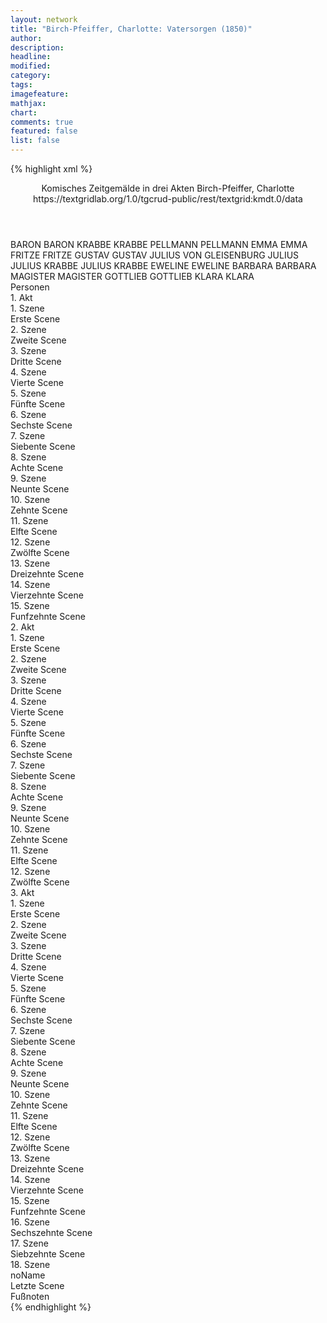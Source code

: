 ```yaml
---
layout: network
title: "Birch-Pfeiffer, Charlotte: Vatersorgen (1850)"
author:
description:
headline:
modified:
category:
tags:
imagefeature:
mathjax:
chart:
comments: true
featured: false
list: false
---
```

{% highlight xml %}
<?xml-model href="https://raw.githubusercontent.com/DLiNa/project/master/rules/lina.rnc"?><?xml-model href="https://raw.githubusercontent.com/DLiNa/project/master/rules/lina.sch"?>
<play xmlns="http://lina.digital">
  <header>
    <title>Vatersorgen</title>
  	<subtitle>Komisches Zeitgemälde in drei Akten</subtitle>
    <author>Birch-Pfeiffer, Charlotte</author>
    <date when="1849" type="written"/>
    <date when="1849" type="print"/>
  	<date when="1850" type="premiere"/>
  	<source>https://textgridlab.org/1.0/tgcrud-public/rest/textgrid:kmdt.0/data</source>
  </header>
  <personae>
    <character>
      <name>BARON</name>
      <alias xml:id="baron">
        <name>BARON</name>
      </alias>
    </character>
    <character>
      <name>KRABBE</name>
      <alias xml:id="krabbe">
        <name>KRABBE</name>
      </alias>
    </character>
    <character>
      <name>PELLMANN</name>
      <alias xml:id="pellmann">
        <name>PELLMANN</name>
      </alias>
    </character>
    <character>
      <name>EMMA</name>
      <alias xml:id="emma">
        <name>EMMA</name>
      </alias>
    </character>
    <character>
      <name>FRITZE</name>
      <alias xml:id="fritze">
        <name>FRITZE</name>
      </alias>
    </character>
    <character>
      <name>GUSTAV</name>
      <alias xml:id="gustav">
        <name>GUSTAV</name>
      </alias>
    </character>
    <character>
      <name>JULIUS VON GLEISENBURG</name>
      <alias xml:id="julius">
        <name>JULIUS</name>
      </alias>
    </character>
    <character>
      <name>JULIUS KRABBE</name>
      <alias xml:id="julius_krabbe">
        <name>JULIUS KRABBE</name>
      </alias>
    </character>
    <character>
      <name>EWELINE</name>
      <alias xml:id="eweline">
        <name>EWELINE</name>
      </alias>
    </character>
    <character>
      <name>BARBARA</name>
      <alias xml:id="barbara">
        <name>BARBARA</name>
      </alias>
    </character>
    <character>
      <name>MAGISTER</name>
      <alias xml:id="magister">
        <name>MAGISTER</name>
      </alias>
    </character>
    <character>
      <name>GOTTLIEB</name>
      <alias xml:id="gottlieb">
        <name>GOTTLIEB</name>
      </alias>
    </character>
    <character>
      <name>KLARA</name>
      <alias xml:id="klara">
        <name>KLARA</name>
      </alias>
    </character>
  </personae>
  <text>
    <div>
      <head>Personen</head>
    </div>
    <div>
      <head>1. Akt</head>
      <div>
        <head>1. Szene</head>
        <div>
          <head>Erste Scene</head>
          <sp who="#baron">
            <amount n="3" unit="speech_acts"/>
            <amount n="83" unit="words"/>
            <amount n="1" unit="lines"/>
            <amount n="519" unit="chars"/>
          </sp>
          <sp who="#krabbe">
            <amount n="4" unit="speech_acts"/>
            <amount n="108" unit="words"/>
            <amount n="2" unit="lines"/>
            <amount n="609" unit="chars"/>
          </sp>
          <sp who="#pellmann">
            <amount n="5" unit="speech_acts"/>
            <amount n="116" unit="words"/>
            <amount n="1" unit="lines"/>
            <amount n="639" unit="chars"/>
          </sp>
        </div>
      </div>
      <div>
        <head>2. Szene</head>
        <div>
          <head>Zweite Scene</head>
          <sp who="#krabbe">
            <amount n="13" unit="speech_acts"/>
            <amount n="370" unit="words"/>
            <amount n="7" unit="lines"/>
            <amount n="2041" unit="chars"/>
          </sp>
          <sp who="#baron">
            <amount n="12" unit="speech_acts"/>
            <amount n="269" unit="words"/>
            <amount n="7" unit="lines"/>
            <amount n="1520" unit="chars"/>
          </sp>
        </div>
      </div>
      <div>
        <head>3. Szene</head>
        <div>
          <head>Dritte Scene</head>
          <sp who="#pellmann">
            <amount n="2" unit="speech_acts"/>
            <amount n="28" unit="words"/>
            <amount n="2" unit="lines"/>
            <amount n="133" unit="chars"/>
          </sp>
          <sp who="#baron">
            <amount n="2" unit="speech_acts"/>
            <amount n="18" unit="words"/>
            <amount n="2" unit="lines"/>
            <amount n="90" unit="chars"/>
          </sp>
          <sp who="#krabbe">
            <amount n="1" unit="speech_acts"/>
            <amount n="46" unit="words"/>
            <amount n="242" unit="chars"/>
          </sp>
        </div>
      </div>
      <div>
        <head>4. Szene</head>
        <div>
          <head>Vierte Scene</head>
          <sp who="#emma">
            <amount n="5" unit="speech_acts"/>
            <amount n="176" unit="words"/>
            <amount n="3" unit="lines"/>
            <amount n="927" unit="chars"/>
          </sp>
          <sp who="#fritze">
            <amount n="4" unit="speech_acts"/>
            <amount n="113" unit="words"/>
            <amount n="1" unit="lines"/>
            <amount n="646" unit="chars"/>
          </sp>
        </div>
      </div>
      <div>
        <head>5. Szene</head>
        <div>
          <head>Fünfte Scene</head>
          <sp who="#gustav">
            <amount n="17" unit="speech_acts"/>
            <amount n="392" unit="words"/>
            <amount n="10" unit="lines"/>
            <amount n="2094" unit="chars"/>
          </sp>
          <sp who="#emma">
            <amount n="17" unit="speech_acts"/>
            <amount n="234" unit="words"/>
            <amount n="14" unit="lines"/>
            <amount n="1187" unit="chars"/>
          </sp>
        </div>
      </div>
      <div>
        <head>6. Szene</head>
        <div>
          <head>Sechste Scene</head>
          <sp who="#julius">
            <amount n="6" unit="speech_acts"/>
            <amount n="91" unit="words"/>
            <amount n="3" unit="lines"/>
            <amount n="468" unit="chars"/>
          </sp>
          <sp who="#emma">
            <amount n="1" unit="speech_acts"/>
            <amount n="6" unit="words"/>
            <amount n="1" unit="lines"/>
            <amount n="37" unit="chars"/>
          </sp>
          <sp who="#gustav">
            <amount n="5" unit="speech_acts"/>
            <amount n="137" unit="words"/>
            <amount n="2" unit="lines"/>
            <amount n="830" unit="chars"/>
          </sp>
        </div>
      </div>
      <div>
        <head>7. Szene</head>
        <div>
          <head>Siebente Scene</head>
          <sp who="#julius">
            <amount n="12" unit="speech_acts"/>
            <amount n="271" unit="words"/>
            <amount n="7" unit="lines"/>
            <amount n="1442" unit="chars"/>
          </sp>
          <sp who="#emma">
            <amount n="12" unit="speech_acts"/>
            <amount n="580" unit="words"/>
            <amount n="3" unit="lines"/>
            <amount n="3150" unit="chars"/>
          </sp>
        </div>
      </div>
      <div>
        <head>8. Szene</head>
        <div>
          <head>Achte Scene</head>
          <sp who="#fritze">
            <amount n="1" unit="speech_acts"/>
            <amount n="25" unit="words"/>
            <amount n="134" unit="chars"/>
          </sp>
          <sp who="#emma">
            <amount n="2" unit="speech_acts"/>
            <amount n="81" unit="words"/>
            <amount n="1" unit="lines"/>
            <amount n="411" unit="chars"/>
          </sp>
          <sp who="#julius">
            <amount n="1" unit="speech_acts"/>
            <amount n="19" unit="words"/>
            <amount n="108" unit="chars"/>
          </sp>
        </div>
      </div>
      <div>
        <head>9. Szene</head>
        <div>
          <head>Neunte Scene</head>
          <sp who="#julius">
            <amount n="8" unit="speech_acts"/>
            <amount n="219" unit="words"/>
            <amount n="4" unit="lines"/>
            <amount n="1217" unit="chars"/>
          </sp>
          <sp who="#fritze">
            <amount n="8" unit="speech_acts"/>
            <amount n="164" unit="words"/>
            <amount n="4" unit="lines"/>
            <amount n="961" unit="chars"/>
          </sp>
        </div>
      </div>
      <div>
        <head>10. Szene</head>
        <div>
          <head>Zehnte Scene</head>
          <sp who="#julius">
            <amount n="7" unit="speech_acts"/>
            <amount n="100" unit="words"/>
            <amount n="5" unit="lines"/>
            <amount n="526" unit="chars"/>
          </sp>
          <sp who="#julius_krabbe">
            <amount n="6" unit="speech_acts"/>
            <amount n="52" unit="words"/>
            <amount n="5" unit="lines"/>
            <amount n="290" unit="chars"/>
          </sp>
        </div>
      </div>
      <div>
        <head>11. Szene</head>
        <div>
          <head>Elfte Scene</head>
          <sp who="#fritze">
            <amount n="4" unit="speech_acts"/>
            <amount n="94" unit="words"/>
            <amount n="1" unit="lines"/>
            <amount n="503" unit="chars"/>
          </sp>
          <sp who="#julius_krabbe">
            <amount n="1" unit="speech_acts"/>
            <amount n="2" unit="words"/>
            <amount n="1" unit="lines"/>
            <amount n="12" unit="chars"/>
          </sp>
          <sp who="#julius">
            <amount n="2" unit="speech_acts"/>
            <amount n="8" unit="words"/>
            <amount n="2" unit="lines"/>
            <amount n="56" unit="chars"/>
          </sp>
        </div>
      </div>
      <div>
        <head>12. Szene</head>
        <div>
          <head>Zwölfte Scene</head>
          <sp who="#julius_krabbe">
            <amount n="9" unit="speech_acts"/>
            <amount n="460" unit="words"/>
            <amount n="6" unit="lines"/>
            <amount n="2547" unit="chars"/>
          </sp>
          <sp who="#julius">
            <amount n="9" unit="speech_acts"/>
            <amount n="222" unit="words"/>
            <amount n="3" unit="lines"/>
            <amount n="1288" unit="chars"/>
          </sp>
        </div>
      </div>
      <div>
        <head>13. Szene</head>
        <div>
          <head>Dreizehnte Scene</head>
          <sp who="#eweline">
            <amount n="12" unit="speech_acts"/>
            <amount n="287" unit="words"/>
            <amount n="7" unit="lines"/>
            <amount n="1622" unit="chars"/>
          </sp>
          <sp who="#emma">
            <amount n="7" unit="speech_acts"/>
            <amount n="121" unit="words"/>
            <amount n="4" unit="lines"/>
            <amount n="621" unit="chars"/>
          </sp>
          <sp who="#julius_krabbe">
            <amount n="17" unit="speech_acts"/>
            <amount n="247" unit="words"/>
            <amount n="15" unit="lines"/>
            <amount n="1351" unit="chars"/>
          </sp>
          <sp who="#julius">
            <amount n="9" unit="speech_acts"/>
            <amount n="174" unit="words"/>
            <amount n="5" unit="lines"/>
            <amount n="1016" unit="chars"/>
          </sp>
        </div>
      </div>
      <div>
        <head>14. Szene</head>
        <div>
          <head>Vierzehnte Scene</head>
          <sp who="#barbara">
            <amount n="4" unit="speech_acts"/>
            <amount n="386" unit="words"/>
            <amount n="2238" unit="chars"/>
          </sp>
          <sp who="#julius">
            <amount n="4" unit="speech_acts"/>
            <amount n="89" unit="words"/>
            <amount n="1" unit="lines"/>
            <amount n="499" unit="chars"/>
          </sp>
        </div>
      </div>
      <div>
        <head>15. Szene</head>
        <div>
          <head>Funfzehnte Scene</head>
          <sp who="#emma">
            <amount n="3" unit="speech_acts"/>
            <amount n="11" unit="words"/>
            <amount n="1" unit="lines"/>
            <amount n="56" unit="chars"/>
          </sp>
          <sp who="#barbara">
            <amount n="5" unit="speech_acts"/>
            <amount n="298" unit="words"/>
            <amount n="1" unit="lines"/>
            <amount n="1608" unit="chars"/>
          </sp>
          <sp who="#julius">
            <amount n="2" unit="speech_acts"/>
            <amount n="56" unit="words"/>
            <amount n="292" unit="chars"/>
          </sp>
        </div>
      </div>
    </div>
    <div>
      <head>2. Akt</head>
      <div>
        <head>1. Szene</head>
        <div>
          <head>Erste Scene</head>
          <sp who="#baron">
            <amount n="6" unit="speech_acts"/>
            <amount n="212" unit="words"/>
            <amount n="2" unit="lines"/>
            <amount n="1150" unit="chars"/>
          </sp>
          <sp who="#magister">
            <amount n="5" unit="speech_acts"/>
            <amount n="303" unit="words"/>
            <amount n="1" unit="lines"/>
            <amount n="1754" unit="chars"/>
          </sp>
          <sp who="#krabbe">
            <amount n="6" unit="speech_acts"/>
            <amount n="115" unit="words"/>
            <amount n="4" unit="lines"/>
            <amount n="638" unit="chars"/>
          </sp>
        </div>
      </div>
      <div>
        <head>2. Szene</head>
        <div>
          <head>Zweite Scene</head>
          <sp who="#gottlieb">
            <amount n="6" unit="speech_acts"/>
            <amount n="274" unit="words"/>
            <amount n="3" unit="lines"/>
            <amount n="1505" unit="chars"/>
          </sp>
          <sp who="#baron">
            <amount n="5" unit="speech_acts"/>
            <amount n="75" unit="words"/>
            <amount n="4" unit="lines"/>
            <amount n="410" unit="chars"/>
          </sp>
        </div>
      </div>
      <div>
        <head>3. Szene</head>
        <div>
          <head>Dritte Scene</head>
          <sp who="#krabbe">
            <amount n="3" unit="speech_acts"/>
            <amount n="104" unit="words"/>
            <amount n="561" unit="chars"/>
          </sp>
          <sp who="#magister">
            <amount n="2" unit="speech_acts"/>
            <amount n="12" unit="words"/>
            <amount n="2" unit="lines"/>
            <amount n="71" unit="chars"/>
          </sp>
          <sp who="#baron">
            <amount n="2" unit="speech_acts"/>
            <amount n="40" unit="words"/>
            <amount n="1" unit="lines"/>
            <amount n="228" unit="chars"/>
          </sp>
        </div>
      </div>
      <div>
        <head>4. Szene</head>
        <div>
          <head>Vierte Scene</head>
          <sp who="#julius_krabbe">
            <amount n="13" unit="speech_acts"/>
            <amount n="439" unit="words"/>
            <amount n="5" unit="lines"/>
            <amount n="2537" unit="chars"/>
          </sp>
          <sp who="#krabbe">
            <amount n="12" unit="speech_acts"/>
            <amount n="325" unit="words"/>
            <amount n="4" unit="lines"/>
            <amount n="1758" unit="chars"/>
          </sp>
        </div>
      </div>
      <div>
        <head>5. Szene</head>
        <div>
          <head>Fünfte Scene</head>
          <sp who="#julius">
            <amount n="14" unit="speech_acts"/>
            <amount n="413" unit="words"/>
            <amount n="5" unit="lines"/>
            <amount n="2300" unit="chars"/>
          </sp>
          <sp who="#krabbe">
            <amount n="3" unit="speech_acts"/>
            <amount n="40" unit="words"/>
            <amount n="2" unit="lines"/>
            <amount n="214" unit="chars"/>
          </sp>
          <sp who="#julius_krabbe">
            <amount n="4" unit="speech_acts"/>
            <amount n="51" unit="words"/>
            <amount n="3" unit="lines"/>
            <amount n="279" unit="chars"/>
          </sp>
          <sp who="#baron">
            <amount n="11" unit="speech_acts"/>
            <amount n="352" unit="words"/>
            <amount n="6" unit="lines"/>
            <amount n="2021" unit="chars"/>
          </sp>
        </div>
      </div>
      <div>
        <head>6. Szene</head>
        <div>
          <head>Sechste Scene</head>
          <sp who="#gottlieb">
            <amount n="2" unit="speech_acts"/>
            <amount n="12" unit="words"/>
            <amount n="2" unit="lines"/>
            <amount n="60" unit="chars"/>
          </sp>
          <sp who="#baron">
            <amount n="6" unit="speech_acts"/>
            <amount n="94" unit="words"/>
            <amount n="4" unit="lines"/>
            <amount n="528" unit="chars"/>
          </sp>
          <sp who="#julius">
            <amount n="6" unit="speech_acts"/>
            <amount n="244" unit="words"/>
            <amount n="3" unit="lines"/>
            <amount n="1377" unit="chars"/>
          </sp>
          <sp who="#krabbe">
            <amount n="9" unit="speech_acts"/>
            <amount n="128" unit="words"/>
            <amount n="7" unit="lines"/>
            <amount n="725" unit="chars"/>
          </sp>
          <sp who="#julius_krabbe">
            <amount n="7" unit="speech_acts"/>
            <amount n="129" unit="words"/>
            <amount n="3" unit="lines"/>
            <amount n="714" unit="chars"/>
          </sp>
        </div>
      </div>
      <div>
        <head>7. Szene</head>
        <div>
          <head>Siebente Scene</head>
          <sp who="#baron">
            <amount n="13" unit="speech_acts"/>
            <amount n="297" unit="words"/>
            <amount n="8" unit="lines"/>
            <amount n="1656" unit="chars"/>
          </sp>
          <sp who="#gottlieb">
            <amount n="7" unit="speech_acts"/>
            <amount n="331" unit="words"/>
            <amount n="2" unit="lines"/>
            <amount n="1796" unit="chars"/>
          </sp>
          <sp who="#krabbe">
            <amount n="9" unit="speech_acts"/>
            <amount n="169" unit="words"/>
            <amount n="7" unit="lines"/>
            <amount n="893" unit="chars"/>
          </sp>
        </div>
      </div>
      <div>
        <head>8. Szene</head>
        <div>
          <head>Achte Scene</head>
          <sp who="#gustav">
            <amount n="10" unit="speech_acts"/>
            <amount n="380" unit="words"/>
            <amount n="2" unit="lines"/>
            <amount n="2166" unit="chars"/>
          </sp>
          <sp who="#baron">
            <amount n="9" unit="speech_acts"/>
            <amount n="95" unit="words"/>
            <amount n="8" unit="lines"/>
            <amount n="506" unit="chars"/>
          </sp>
          <sp who="#krabbe">
            <amount n="1" unit="speech_acts"/>
            <amount n="20" unit="words"/>
            <amount n="107" unit="chars"/>
          </sp>
        </div>
      </div>
      <div>
        <head>9. Szene</head>
        <div>
          <head>Neunte Scene</head>
          <sp who="#gottlieb">
            <amount n="2" unit="speech_acts"/>
            <amount n="36" unit="words"/>
            <amount n="1" unit="lines"/>
            <amount n="220" unit="chars"/>
          </sp>
          <sp who="#baron">
            <amount n="2" unit="speech_acts"/>
            <amount n="113" unit="words"/>
            <amount n="1" unit="lines"/>
            <amount n="650" unit="chars"/>
          </sp>
          <sp who="#krabbe">
            <amount n="2" unit="speech_acts"/>
            <amount n="217" unit="words"/>
            <amount n="1220" unit="chars"/>
          </sp>
        </div>
      </div>
      <div>
        <head>10. Szene</head>
        <div>
          <head>Zehnte Scene</head>
          <sp who="#fritze">
            <amount n="15" unit="speech_acts"/>
            <amount n="500" unit="words"/>
            <amount n="7" unit="lines"/>
            <amount n="2731" unit="chars"/>
          </sp>
          <sp who="#krabbe">
            <amount n="14" unit="speech_acts"/>
            <amount n="169" unit="words"/>
            <amount n="10" unit="lines"/>
            <amount n="888" unit="chars"/>
          </sp>
        </div>
      </div>
      <div>
        <head>11. Szene</head>
        <div>
          <head>Elfte Scene</head>
          <sp who="#krabbe">
            <amount n="1" unit="speech_acts"/>
            <amount n="419" unit="words"/>
            <amount n="2258" unit="chars"/>
          </sp>
        </div>
      </div>
      <div>
        <head>12. Szene</head>
        <div>
          <head>Zwölfte Scene</head>
          <sp who="#baron">
            <amount n="4" unit="speech_acts"/>
            <amount n="110" unit="words"/>
            <amount n="2" unit="lines"/>
            <amount n="645" unit="chars"/>
          </sp>
          <sp who="#krabbe">
            <amount n="3" unit="speech_acts"/>
            <amount n="127" unit="words"/>
            <amount n="735" unit="chars"/>
          </sp>
        </div>
      </div>
    </div>
    <div>
      <head>3. Akt</head>
      <div>
        <head>1. Szene</head>
        <div>
          <head>Erste Scene</head>
          <sp who="#emma">
            <amount n="2" unit="speech_acts"/>
            <amount n="63" unit="words"/>
            <amount n="1" unit="lines"/>
            <amount n="320" unit="chars"/>
          </sp>
          <sp who="#barbara">
            <amount n="2" unit="speech_acts"/>
            <amount n="92" unit="words"/>
            <amount n="499" unit="chars"/>
          </sp>
        </div>
      </div>
      <div>
        <head>2. Szene</head>
        <div>
          <head>Zweite Scene</head>
          <sp who="#emma">
            <amount n="8" unit="speech_acts"/>
            <amount n="145" unit="words"/>
            <amount n="6" unit="lines"/>
            <amount n="748" unit="chars"/>
          </sp>
          <sp who="#julius">
            <amount n="8" unit="speech_acts"/>
            <amount n="186" unit="words"/>
            <amount n="4" unit="lines"/>
            <amount n="946" unit="chars"/>
          </sp>
          <sp who="#baron">
            <amount n="1" unit="speech_acts"/>
            <amount n="13" unit="words"/>
            <amount n="1" unit="lines"/>
            <amount n="61" unit="chars"/>
          </sp>
          <sp who="#barbara">
            <amount n="1" unit="speech_acts"/>
            <amount n="15" unit="words"/>
            <amount n="1" unit="lines"/>
            <amount n="75" unit="chars"/>
          </sp>
        </div>
      </div>
      <div>
        <head>3. Szene</head>
        <div>
          <head>Dritte Scene</head>
          <sp who="#barbara">
            <amount n="14" unit="speech_acts"/>
            <amount n="578" unit="words"/>
            <amount n="5" unit="lines"/>
            <amount n="3071" unit="chars"/>
          </sp>
          <sp who="#baron">
            <amount n="14" unit="speech_acts"/>
            <amount n="398" unit="words"/>
            <amount n="7" unit="lines"/>
            <amount n="2127" unit="chars"/>
          </sp>
          <sp who="#emma">
            <amount n="9" unit="speech_acts"/>
            <amount n="271" unit="words"/>
            <amount n="5" unit="lines"/>
            <amount n="1404" unit="chars"/>
          </sp>
        </div>
      </div>
      <div>
        <head>4. Szene</head>
        <div>
          <head>Vierte Scene</head>
          <sp who="#eweline">
            <amount n="1" unit="speech_acts"/>
            <amount n="159" unit="words"/>
            <amount n="834" unit="chars"/>
          </sp>
        </div>
      </div>
      <div>
        <head>5. Szene</head>
        <div>
          <head>Fünfte Scene</head>
          <sp who="#klara">
            <amount n="4" unit="speech_acts"/>
            <amount n="50" unit="words"/>
            <amount n="1" unit="lines"/>
            <amount n="267" unit="chars"/>
          </sp>
          <sp who="#eweline">
            <amount n="4" unit="speech_acts"/>
            <amount n="53" unit="words"/>
            <amount n="3" unit="lines"/>
            <amount n="279" unit="chars"/>
          </sp>
        </div>
      </div>
      <div>
        <head>6. Szene</head>
        <div>
          <head>Sechste Scene</head>
          <sp who="#krabbe">
            <amount n="14" unit="speech_acts"/>
            <amount n="438" unit="words"/>
            <amount n="5" unit="lines"/>
            <amount n="2429" unit="chars"/>
          </sp>
          <sp who="#eweline">
            <amount n="13" unit="speech_acts"/>
            <amount n="184" unit="words"/>
            <amount n="9" unit="lines"/>
            <amount n="1037" unit="chars"/>
          </sp>
        </div>
      </div>
      <div>
        <head>7. Szene</head>
        <div>
          <head>Siebente Scene</head>
          <sp who="#julius_krabbe">
            <amount n="2" unit="speech_acts"/>
            <amount n="4" unit="words"/>
            <amount n="1" unit="lines"/>
            <amount n="22" unit="chars"/>
          </sp>
          <sp who="#eweline">
            <amount n="2" unit="speech_acts"/>
            <amount n="19" unit="words"/>
            <amount n="2" unit="lines"/>
            <amount n="91" unit="chars"/>
          </sp>
          <sp who="#krabbe">
            <amount n="2" unit="speech_acts"/>
            <amount n="43" unit="words"/>
            <amount n="1" unit="lines"/>
            <amount n="220" unit="chars"/>
          </sp>
        </div>
      </div>
      <div>
        <head>8. Szene</head>
        <div>
          <head>Achte Scene</head>
          <sp who="#klara">
            <amount n="2" unit="speech_acts"/>
            <amount n="13" unit="words"/>
            <amount n="2" unit="lines"/>
            <amount n="74" unit="chars"/>
          </sp>
          <sp who="#eweline">
            <amount n="9" unit="speech_acts"/>
            <amount n="97" unit="words"/>
            <amount n="8" unit="lines"/>
            <amount n="500" unit="chars"/>
          </sp>
          <sp who="#krabbe">
            <amount n="8" unit="speech_acts"/>
            <amount n="166" unit="words"/>
            <amount n="5" unit="lines"/>
            <amount n="882" unit="chars"/>
          </sp>
        </div>
      </div>
      <div>
        <head>9. Szene</head>
        <div>
          <head>Neunte Scene</head>
          <sp who="#eweline">
            <amount n="6" unit="speech_acts"/>
            <amount n="46" unit="words"/>
            <amount n="6" unit="lines"/>
            <amount n="237" unit="chars"/>
          </sp>
          <sp who="#krabbe">
            <amount n="5" unit="speech_acts"/>
            <amount n="65" unit="words"/>
            <amount n="4" unit="lines"/>
            <amount n="323" unit="chars"/>
          </sp>
          <sp who="#baron">
            <amount n="3" unit="speech_acts"/>
            <amount n="49" unit="words"/>
            <amount n="1" unit="lines"/>
            <amount n="260" unit="chars"/>
          </sp>
        </div>
      </div>
      <div>
        <head>10. Szene</head>
        <div>
          <head>Zehnte Scene</head>
          <sp who="#klara">
            <amount n="3" unit="speech_acts"/>
            <amount n="8" unit="words"/>
            <amount n="2" unit="lines"/>
            <amount n="43" unit="chars"/>
          </sp>
          <sp who="#eweline">
            <amount n="5" unit="speech_acts"/>
            <amount n="105" unit="words"/>
            <amount n="3" unit="lines"/>
            <amount n="547" unit="chars"/>
          </sp>
          <sp who="#baron">
            <amount n="6" unit="speech_acts"/>
            <amount n="65" unit="words"/>
            <amount n="5" unit="lines"/>
            <amount n="366" unit="chars"/>
          </sp>
          <sp who="#krabbe">
            <amount n="3" unit="speech_acts"/>
            <amount n="26" unit="words"/>
            <amount n="3" unit="lines"/>
            <amount n="123" unit="chars"/>
          </sp>
        </div>
      </div>
      <div>
        <head>11. Szene</head>
        <div>
          <head>Elfte Scene</head>
          <sp who="#emma">
            <amount n="3" unit="speech_acts"/>
            <amount n="73" unit="words"/>
            <amount n="2" unit="lines"/>
            <amount n="404" unit="chars"/>
          </sp>
          <sp who="#eweline">
            <amount n="3" unit="speech_acts"/>
            <amount n="54" unit="words"/>
            <amount n="2" unit="lines"/>
            <amount n="294" unit="chars"/>
          </sp>
          <sp who="#baron">
            <amount n="1" unit="speech_acts"/>
            <amount n="7" unit="words"/>
            <amount n="1" unit="lines"/>
            <amount n="32" unit="chars"/>
          </sp>
        </div>
      </div>
      <div>
        <head>12. Szene</head>
        <div>
          <head>Zwölfte Scene</head>
          <sp who="#krabbe">
            <amount n="7" unit="speech_acts"/>
            <amount n="79" unit="words"/>
            <amount n="5" unit="lines"/>
            <amount n="388" unit="chars"/>
          </sp>
          <sp who="#baron">
            <amount n="6" unit="speech_acts"/>
            <amount n="217" unit="words"/>
            <amount n="2" unit="lines"/>
            <amount n="1206" unit="chars"/>
          </sp>
        </div>
      </div>
      <div>
        <head>13. Szene</head>
        <div>
          <head>Dreizehnte Scene</head>
          <sp who="#eweline">
            <amount n="2" unit="speech_acts"/>
            <amount n="118" unit="words"/>
            <amount n="715" unit="chars"/>
          </sp>
          <sp who="#baron">
            <amount n="1" unit="speech_acts"/>
            <amount n="3" unit="words"/>
            <amount n="1" unit="lines"/>
            <amount n="12" unit="chars"/>
          </sp>
          <sp who="#krabbe">
            <amount n="1" unit="speech_acts"/>
            <amount n="4" unit="words"/>
            <amount n="1" unit="lines"/>
            <amount n="20" unit="chars"/>
          </sp>
        </div>
      </div>
      <div>
        <head>14. Szene</head>
        <div>
          <head>Vierzehnte Scene</head>
          <sp who="#baron">
            <amount n="6" unit="speech_acts"/>
            <amount n="82" unit="words"/>
            <amount n="5" unit="lines"/>
            <amount n="454" unit="chars"/>
          </sp>
          <sp who="#emma">
            <amount n="3" unit="speech_acts"/>
            <amount n="142" unit="words"/>
            <amount n="1" unit="lines"/>
            <amount n="713" unit="chars"/>
          </sp>
          <sp who="#krabbe">
            <amount n="3" unit="speech_acts"/>
            <amount n="26" unit="words"/>
            <amount n="3" unit="lines"/>
            <amount n="175" unit="chars"/>
          </sp>
        </div>
      </div>
      <div>
        <head>15. Szene</head>
        <div>
          <head>Funfzehnte Scene</head>
          <sp who="#fritze">
            <amount n="7" unit="speech_acts"/>
            <amount n="406" unit="words"/>
            <amount n="3" unit="lines"/>
            <amount n="2111" unit="chars"/>
          </sp>
          <sp who="#baron">
            <amount n="6" unit="speech_acts"/>
            <amount n="63" unit="words"/>
            <amount n="5" unit="lines"/>
            <amount n="350" unit="chars"/>
          </sp>
          <sp who="#krabbe">
            <amount n="2" unit="speech_acts"/>
            <amount n="34" unit="words"/>
            <amount n="1" unit="lines"/>
            <amount n="199" unit="chars"/>
          </sp>
        </div>
      </div>
      <div>
        <head>16. Szene</head>
        <div>
          <head>Sechszehnte Scene</head>
          <sp who="#baron">
            <amount n="15" unit="speech_acts"/>
            <amount n="208" unit="words"/>
            <amount n="10" unit="lines"/>
            <amount n="1172" unit="chars"/>
          </sp>
          <sp who="#krabbe">
            <amount n="15" unit="speech_acts"/>
            <amount n="197" unit="words"/>
            <amount n="11" unit="lines"/>
            <amount n="1103" unit="chars"/>
          </sp>
          <sp who="#julius">
            <amount n="15" unit="speech_acts"/>
            <amount n="241" unit="words"/>
            <amount n="11" unit="lines"/>
            <amount n="1354" unit="chars"/>
          </sp>
          <sp who="#julius_krabbe">
            <amount n="12" unit="speech_acts"/>
            <amount n="160" unit="words"/>
            <amount n="8" unit="lines"/>
            <amount n="889" unit="chars"/>
          </sp>
          <sp who="#julius #julius_krabbe">
            <amount n="1" unit="speech_acts"/>
            <amount n="3" unit="words"/>
            <amount n="1" unit="lines"/>
            <amount n="17" unit="chars"/>
          </sp>
          <sp who="#julius_krabbe #julius">
            <amount n="1" unit="speech_acts"/>
            <amount n="4" unit="words"/>
            <amount n="1" unit="lines"/>
            <amount n="18" unit="chars"/>
          </sp>
        </div>
      </div>
      <div>
        <head>17. Szene</head>
        <div>
          <head>Siebzehnte Scene</head>
          <sp who="#barbara">
            <amount n="1" unit="speech_acts"/>
            <amount n="74" unit="words"/>
            <amount n="447" unit="chars"/>
          </sp>
          <sp who="#baron">
            <amount n="1" unit="speech_acts"/>
            <amount n="30" unit="words"/>
            <amount n="175" unit="chars"/>
          </sp>
          <sp who="#julius_krabbe">
            <amount n="1" unit="speech_acts"/>
            <amount n="12" unit="words"/>
            <amount n="1" unit="lines"/>
            <amount n="64" unit="chars"/>
          </sp>
          <sp who="#julius">
            <amount n="1" unit="speech_acts"/>
            <amount n="9" unit="words"/>
            <amount n="1" unit="lines"/>
            <amount n="46" unit="chars"/>
          </sp>
        </div>
      </div>
      <div>
        <head>18. Szene</head>
        <div>
          <head>noName</head>
          <div>
            <head>Letzte Scene</head>
            <sp who="#krabbe">
              <amount n="3" unit="speech_acts"/>
              <amount n="129" unit="words"/>
              <amount n="716" unit="chars"/>
            </sp>
            <sp who="#eweline">
              <amount n="3" unit="speech_acts"/>
              <amount n="70" unit="words"/>
              <amount n="2" unit="lines"/>
              <amount n="375" unit="chars"/>
            </sp>
            <sp who="#baron">
              <amount n="5" unit="speech_acts"/>
              <amount n="151" unit="words"/>
              <amount n="2" unit="lines"/>
              <amount n="1007" unit="chars"/>
            </sp>
            <sp who="#emma">
              <amount n="1" unit="speech_acts"/>
              <amount n="6" unit="words"/>
              <amount n="1" unit="lines"/>
              <amount n="30" unit="chars"/>
            </sp>
            <sp who="#julius">
              <amount n="5" unit="speech_acts"/>
              <amount n="86" unit="words"/>
              <amount n="4" unit="lines"/>
              <amount n="434" unit="chars"/>
            </sp>
            <sp who="#julius_krabbe">
              <amount n="2" unit="speech_acts"/>
              <amount n="4" unit="words"/>
              <amount n="1" unit="lines"/>
              <amount n="28" unit="chars"/>
            </sp>
            <sp who="#barbara">
              <amount n="3" unit="speech_acts"/>
              <amount n="38" unit="words"/>
              <amount n="3" unit="lines"/>
              <amount n="220" unit="chars"/>
            </sp>
            <sp who="#fritze">
              <amount n="1" unit="speech_acts"/>
              <amount n="21" unit="words"/>
              <amount n="118" unit="chars"/>
            </sp>
            <sp who="#barbara #fritze #krabbe #eweline #julius_krabbe">
              <amount n="1" unit="speech_acts"/>
              <amount n="5" unit="words"/>
              <amount n="1" unit="lines"/>
              <amount n="22" unit="chars"/>
            </sp>
          </div>
          <div>
            <head>Fußnoten</head>
          </div>
        </div>
      </div>
    </div>
  </text>
</play>
{% endhighlight %}